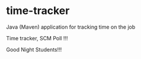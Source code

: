 # time-tracker
Java (Maven) application for tracking time on the job

Time tracker, SCM Poll !!!

Good Night Students!!!
